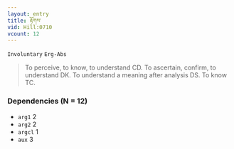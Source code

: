```yaml
---
layout: entry
title: རྟོགས་
vid: Hill:0710
vcount: 12
---
```

`Involuntary` `Erg-Abs`
> To perceive, to know, to understand CD\.
 To ascertain, confirm, to understand DK\.
 To understand a meaning after analysis DS\.
 To know TC\.

### Dependencies (N = 12)
* `arg1` 2
* `arg2` 2
* `argcl` 1
* `aux` 3
